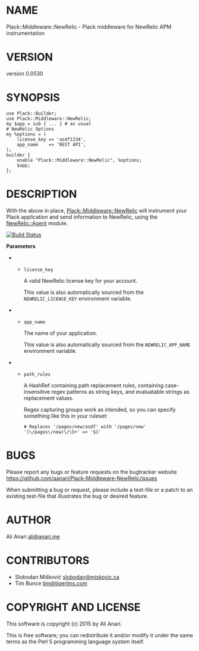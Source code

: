 # NAME

Plack::Middleware::NewRelic - Plack middleware for NewRelic APM instrumentation

# VERSION

version 0.0530

# SYNOPSIS

    use Plack::Builder;
    use Plack::Middleware::NewRelic;
    my $app = sub { ... } # as usual
    # NewRelic Options
    my %options = (
        license_key => 'asdf1234',
        app_name    => 'REST API',
    );
    builder {
        enable "Plack::Middleware::NewRelic", %options;
        $app;
    };

# DESCRIPTION

With the above in place, [Plack::Middleware::NewRelic](https://metacpan.org/pod/Plack::Middleware::NewRelic) will instrument your
Plack application and send information to NewRelic, using the [NewRelic::Agent](https://metacpan.org/pod/NewRelic::Agent)
module.

[![Build Status](https://travis-ci.org/aanari/Plack-Middleware-NewRelic.svg?branch=master)](https://travis-ci.org/aanari/Plack-Middleware-NewRelic)

**Parameters**

- - `license_key`

    A valid NewRelic license key for your account.

    This value is also automatically sourced from the `NEWRELIC_LICENSE_KEY` environment variable.

- - `app_name`

    The name of your application.

    This value is also automatically sourced from the `NEWRELIC_APP_NAME` environment variable.

- - `path_rules`

    A HashRef containing path replacement rules, containing case-insensitive regex patterns as string keys, and evaluatable strings as replacement values.

    Regex capturing groups work as intended, so you can specify something like this in your ruleset:

        # Replaces '/pages/new/asdf' with '/pages/new'
        '(\/pages\/new)\/\S+' => '$1'

# BUGS

Please report any bugs or feature requests on the bugtracker website
https://github.com/aanari/Plack-Middleware-NewRelic/issues

When submitting a bug or request, please include a test-file or a
patch to an existing test-file that illustrates the bug or desired
feature.

# AUTHOR

Ali Anari <ali@anari.me>

# CONTRIBUTORS

- Slobodan Mišković <slobodan@miskovic.ca>
- Tim Bunce <tim@tigerlms.com>

# COPYRIGHT AND LICENSE

This software is copyright (c) 2015 by Ali Anari.

This is free software; you can redistribute it and/or modify it under
the same terms as the Perl 5 programming language system itself.
